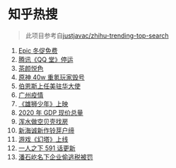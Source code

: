 # 知乎热搜

> 此项目参考自[justjavac/zhihu-trending-top-search](https://github.com/justjavac/zhihu-trending-top-search/blob/main/utils.ts)

<!-- BEGIN -->
  <!-- 最后更新时间:Fri Dec 17 2021 18:13:24 GMT+0000 (Coordinated Universal Time) -->
  1. [Epic 冬促免费](https://www.zhihu.com/search?q=epic)
1. [腾讯《QQ 堂》停运](https://www.zhihu.com/search?q=QQ堂)
1. [茶颜悦色](https://www.zhihu.com/search?q=茶颜悦色)
1. [原神 40w 重氪玩家毁号](https://www.zhihu.com/search?q=原神)
1. [伯恩斯上任美驻华大使](https://www.zhihu.com/search?q=美国驻华大使)
1. [广州疫情](https://www.zhihu.com/search?q=广州疫情)
1. [《雄狮少年》上映](https://www.zhihu.com/search?q=雄狮少年)
1. [2020 年 GDP 现价总量](https://www.zhihu.com/search?q=2020GDP)
1. [浑水做空贝壳找房](https://www.zhihu.com/search?q=浑水做空贝壳)
1. [新海诚新作铃芽户缔](https://www.zhihu.com/search?q=铃芽户缔)
1. [游戏《幻塔》上线](https://www.zhihu.com/search?q=幻塔)
1. [一人之下 591 话更新 ](https://www.zhihu.com/search?q=一人之下)
1. [潘石屹名下企业偷逃税被罚](https://www.zhihu.com/search?q=潘石屹)
  <!-- END -->
